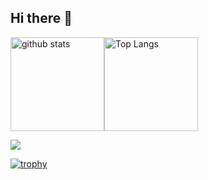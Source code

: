 ## Hi there 👋

<img alt="github stats" height="150px" src="https://github-readme-stats.vercel.app/api?username=Sakurai8080&count_private=true&show_icons=true&show_icons=true&theme=tokyonight" /><img alt="Top Langs" height="150px" src="https://github-readme-stats.vercel.app/api/top-langs/?username=Sakurai8080&layout=compact&count_private=true&show_icons=true&theme=tokyonight" />

![](https://github-profile-summary-cards.vercel.app/api/cards/profile-details?username=Sakurai8080&theme=2077)

[![trophy](https://github-profile-trophy.vercel.app/?username=Sakurai8080&theme=onedark)](https://github-profile-trophy.vercel.app/?username=ryo-ma&theme=tokyonight)

<!--
**Sakurai8080/Sakurai8080** is a ✨ _special_ ✨ repository because its `README.md` (this file) appears on your GitHub profile.

Here are some ideas to get you started:

- 🔭 I’m currently working on ...
- 🌱 I’m currently learning ...
- 👯 I’m looking to collaborate on ...
- 🤔 I’m looking for help with ...
- 💬 Ask me about ...
- 📫 How to reach me: ...
- 😄 Pronouns: ...
- ⚡ Fun fact: ...
-->
